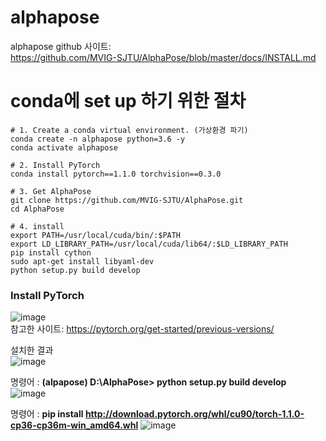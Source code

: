 # alphapose
alphapose github 사이트:  
https://github.com/MVIG-SJTU/AlphaPose/blob/master/docs/INSTALL.md  

# conda에 set up 하기 위한 절차
    # 1. Create a conda virtual environment. (가상환경 파기)
    conda create -n alphapose python=3.6 -y
    conda activate alphapose

    # 2. Install PyTorch 
    conda install pytorch==1.1.0 torchvision==0.3.0

    # 3. Get AlphaPose
    git clone https://github.com/MVIG-SJTU/AlphaPose.git
    cd AlphaPose

    # 4. install
    export PATH=/usr/local/cuda/bin/:$PATH
    export LD_LIBRARY_PATH=/usr/local/cuda/lib64/:$LD_LIBRARY_PATH
    pip install cython
    sudo apt-get install libyaml-dev
    python setup.py build develop

### Install PyTorch 
![image](https://user-images.githubusercontent.com/56099627/74317512-e5a2d400-4dbe-11ea-981f-dbf7ffa18a8f.png)  
참고한 사이트: https://pytorch.org/get-started/previous-versions/  

설치한 결과  
![image](https://user-images.githubusercontent.com/56099627/74317849-7679af80-4dbf-11ea-89a6-c0c45f175a2c.png)  
  
명령어 : **(alpapose) D:\AlphaPose> python setup.py build develop**  
![image](https://user-images.githubusercontent.com/56099627/74507535-0ba3b200-4f40-11ea-8046-23f1a23349d3.png)  
  
명령어 : **pip install http://download.pytorch.org/whl/cu90/torch-1.1.0-cp36-cp36m-win_amd64.whl**
![image](https://user-images.githubusercontent.com/56099627/74512015-aef9c480-4f4a-11ea-8daa-aa707ae37841.png)  
